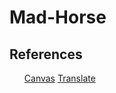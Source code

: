 # Mad-Horse

## References
<ol>
<a href="https://www.w3schools.com/html/html5_canvas.asp">Canvas</a>
 <a href="https://developer.mozilla.org/en-US/docs/Web/CSS/transform-function/translate">Translate</a>
</ol>
